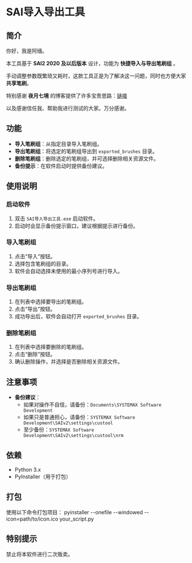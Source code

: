 # SAI导入导出工具

## 简介

你好，我是阿缅。

本工具基于 **SAI2 2020 及以后版本** 设计，功能为 **快捷导入与导出笔刷组** 。  

手动调整参数既繁琐又耗时，这款工具正是为了解决这一问题，同时也方便大家 **共享笔刷**。  

特别感谢 **夜月七境** 的博客提供了许多宝贵思路：[链接](https://piv.ink/import-sai-settings/)  

以及感谢信任我、帮助我进行测试的大家。万分感谢。

## 功能

- **导入笔刷组**：从指定目录导入笔刷组。
- **导出笔刷组**：将选定的笔刷组导出到 `exported_brushes` 目录。
- **删除笔刷组**：删除选定的笔刷组，并可选择删除相关资源文件。
- **备份提示**：在软件启动时提供备份建议。

## 使用说明

### 启动软件

1. 双击 `SAI导入导出工具.exe` 启动软件。
2. 启动时会显示备份提示窗口，建议根据提示进行备份。

### 导入笔刷组

1. 点击“导入”按钮。
2. 选择包含笔刷组的目录。
3. 软件会自动选择未使用的最小序列号进行导入。

### 导出笔刷组

1. 在列表中选择要导出的笔刷组。
2. 点击“导出”按钮。
3. 成功导出后，软件会自动打开 `exported_brushes` 目录。

### 删除笔刷组

1. 在列表中选择要删除的笔刷组。
2. 点击“删除”按钮。
3. 确认删除操作，并选择是否删除相关资源文件。

## 注意事项

- **备份建议**：
  - 如果对操作不自信，请备份：`Documents\SYSTEMAX Software Development`
  - 如果只是普通担心，请备份：`SYSTEMAX Software Development\SAIv2\settings\custool`
  - 至少备份：`SYSTEMAX Software Development\SAIv2\settings\custool\nrm`

## 依赖

- Python 3.x
- PyInstaller（用于打包）

## 打包

使用以下命令打包项目：
pyinstaller --onefile --windowed --icon=path/to/icon.ico your_script.py




## 特别提示

禁止将本软件进行二次贩卖。
